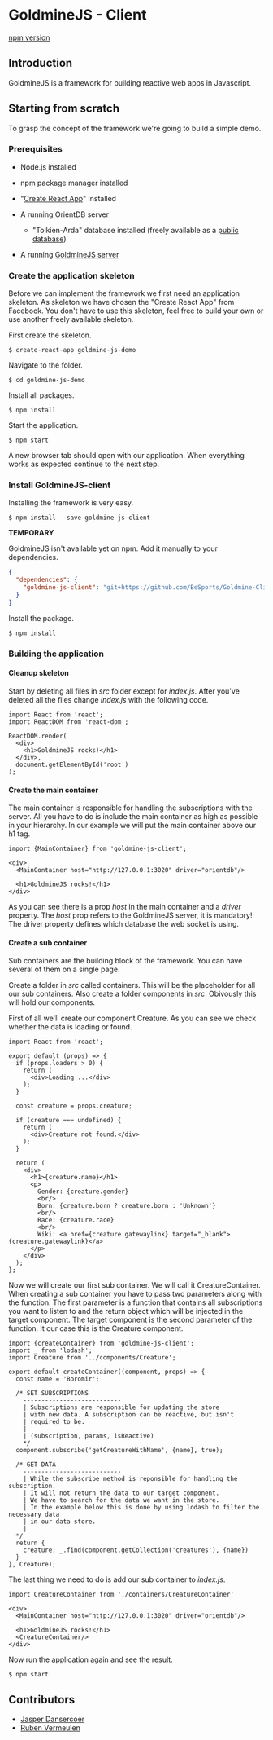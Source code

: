 # GoldmineJS - Client

[npm version](https://www.npmjs.org/package/goldmine-client)


## Introduction

GoldmineJS is a framework for building reactive web apps in Javascript.

## Starting from scratch

To grasp the concept of the framework we're going to build a simple demo. 

### Prerequisites

- Node.js installed
- npm package manager installed

- "[Create React App](https://github.com/facebookincubator/create-react-app)" installed
- A running OrientDB server
  - "Tolkien-Arda" database installed (freely available as a [public database](https://github.com/orientechnologies/public-databases))
- A running [GoldmineJS server](https://github.com/BeSports/Goldmine-Server)

### Create the application skeleton

Before we can implement the framework we first need an application skeleton. As skeleton we have chosen the "Create React App" from Facebook. You don't have to use this skeleton, feel free to build your own or use another freely available skeleton.

First create the skeleton.

    $ create-react-app goldmine-js-demo

Navigate to the folder.

    $ cd goldmine-js-demo

Install all packages.

    $ npm install

Start the application.

    $ npm start

A new browser tab should open with our application. When everything works as expected continue to the next step.

### Install GoldmineJS-client

Installing the framework is very easy.

    $ npm install --save goldmine-js-client

**TEMPORARY**

GoldmineJS isn't available yet on npm. Add it manually to your dependencies.

```json
{
  "dependencies": {
    "goldmine-js-client": "git+https://github.com/BeSports/Goldmine-Client#master"
  }
}
```

Install the package.

    $ npm install
### Building the application

#### Cleanup skeleton

Start by deleting all files in *src* folder except for *index.js*. After you've deleted all the files change *index.js* with the following code.

```react
import React from 'react';
import ReactDOM from 'react-dom';

ReactDOM.render(
  <div>
    <h1>GoldmineJS rocks!</h1>
  </div>,
  document.getElementById('root')
);
```

#### Create the main container

The main container is responsible for handling the subscriptions with the server. All you have to do is include the main container as high as possible in your hierarchy. In our example  we will put the main container above our h1 tag.

```react
import {MainContainer} from 'goldmine-js-client';
```

```react
<div>
  <MainContainer host="http://127.0.0.1:3020" driver="orientdb"/>
  
  <h1>GoldmineJS rocks!</h1>
</div>
```

As you can see there is a prop *host* in the main container and a *driver* property. The *host* prop refers to the GoldmineJS server, it is mandatory! The driver property defines which database the web socket is using.

#### Create a sub container

Sub containers are the building block of the framework. You can have several of them on a single page.

Create a folder in *src* called containers. This will be the placeholder for all our sub containers. Also create a folder components in *src*. Obivously this will hold our components.

First of all we'll create our component Creature. As you can see we check whether the data is loading or found. 

    import React from 'react';

```react
export default (props) => {
  if (props.loaders > 0) {
    return (
      <div>Loading ...</div>
    );
  }

  const creature = props.creature;

  if (creature === undefined) {
    return (
      <div>Creature not found.</div>
    );
  }

  return (
    <div>
      <h1>{creature.name}</h1>
      <p>
        Gender: {creature.gender}
        <br/>
        Born: {creature.born ? creature.born : 'Unknown'}
        <br/>
        Race: {creature.race}
        <br/>
        Wiki: <a href={creature.gatewaylink} target="_blank">{creature.gatewaylink}</a>
      </p>
    </div>
  );
};
```

Now we will create our first sub container. We will call it CreatureContainer. When creating a sub container you have to pass two parameters along with the function. The first parameter is a function that contains all subscriptions you want to listen to and the return object which will be injected in the target component. The target component is the second parameter of the function. It our case this is the Creature component.

```react
import {createContainer} from 'goldmine-js-client';
import _ from 'lodash';
import Creature from '../components/Creature';

export default createContainer((component, props) => {
  const name = 'Boromir';

  /* SET SUBSCRIPTIONS
    ---------------------------
    | Subscriptions are responsible for updating the store
    | with new data. A subscription can be reactive, but isn't
    | required to be.
    |
    | (subscription, params, isReactive)
    */
  component.subscribe('getCreatureWithName', {name}, true);

  /* GET DATA
  	---------------------------
  	| While the subscribe method is reponsible for handling the subscription.
  	| It will not return the data to our target component.
  	| We have to search for the data we want in the store. 
  	| In the example below this is done by using lodash to filter the necessary data
  	| in our data store.
  	|
  */
  return {
    creature: _.find(component.getCollection('creatures'), {name})
  }
}, Creature);
```

The last thing we need to do is add our sub container to *index.js*.

```react
import CreatureContainer from './containers/CreatureContainer'
```

```react
<div>
  <MainContainer host="http://127.0.0.1:3020" driver="orientdb"/>

  <h1>GoldmineJS rocks!</h1>
  <CreatureContainer/>
</div>
```

Now run the application again and see the result.

    $ npm start
## Contributors

- [Jasper Dansercoer](http://www.jdansercoer.be/)
- [Ruben Vermeulen](https://rubenvermeulen.be/)
